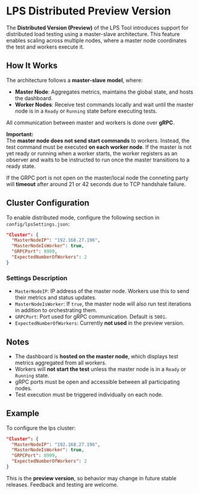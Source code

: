 
# LPS Distributed Preview Version

The **Distributed Version (Preview)** of the LPS Tool introduces support for distributed load testing using a master-slave architecture. This feature enables scaling across multiple nodes, where a master node coordinates the test and workers execute it.

## How It Works

The architecture follows a **master-slave model**, where:

- **Master Node**: Aggregates metrics, maintains the global state, and hosts the dashboard.
- **Worker Nodes**: Receive test commands locally and wait until the master node is in a `Ready` or `Running` state before executing tests.

All communication between master and workers is done over **gRPC**.

**Important:**  
The **master node does not send start commands** to workers. Instead, the test command must be executed **on each worker node**. If the master is not yet ready or running when a worker starts, the worker registers as an observer and waits to be instructed to run once the master transitions to a ready state.

If the GRPC port is not open on the master/local node the conneting party will **timeout** after around 21 or 42 seconds due to TCP handshale failure.

## Cluster Configuration

To enable distributed mode, configure the following section in `config/lpsSettings.json`:

```json
"Cluster": {
  "MasterNodeIP": "192.168.27.196",
  "MasterNodeIsWorker": true,
  "GRPCPort": 8999,
  "ExpectedNumberOfWorkers": 2
}
```

### Settings Description

- `MasterNodeIP`: IP address of the master node. Workers use this to send their metrics and status updates.
- `MasterNodeIsWorker`: If `true`, the master node will also run test iterations in addition to orchestrating them.
- `GRPCPort`: Port used for gRPC communication. Default is `5001`.
- `ExpectedNumberOfWorkers`: Currently **not used** in the preview version.

## Notes

- The dashboard is **hosted on the master node**, which displays test metrics aggregated from all workers.
- Workers will **not start the test** unless the master node is in a `Ready` or `Running` state.
- gRPC ports must be open and accessible between all participating nodes.
- Test execution must be triggered individually on each node.

## Example

To configure the lps cluster:

```json
"Cluster": {
  "MasterNodeIP": "192.168.27.196",
  "MasterNodeIsWorker": true,
  "GRPCPort": 8999,
  "ExpectedNumberOfWorkers": 2
}
```


This is the **preview version**, so behavior may change in future stable releases. Feedback and testing are welcome.
